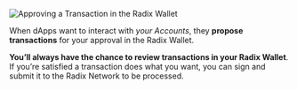 ![Approving a Transaction in the Radix Wallet](/quests-images/key/3-KeyImage_ApprovingTransactions.webp)

When dApps want to interact with _your Accounts_, they **propose transactions** for your approval in the Radix Wallet.

**You’ll always have the chance to review transactions in your Radix Wallet**. If you’re satisfied a transaction does what you want, you can sign and submit it to the Radix Network to be processed.
